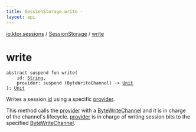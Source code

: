 ```yaml
---
title: SessionStorage.write - 
layout: api
---
```


<div class='api-docs-breadcrumbs'><a href="../index.html">io.ktor.sessions</a> / <a href="index.html">SessionStorage</a> / <a href="./write.html">write</a></div>

# write

<div class="signature"><code><span class="keyword">abstract</span> <span class="keyword">suspend</span> <span class="keyword">fun </span><span class="identifier">write</span><span class="symbol">(</span><br/>&nbsp;&nbsp;&nbsp;&nbsp;<span class="parameterName" id="io.ktor.sessions.SessionStorage$write(kotlin.String, kotlin.SuspendFunction1((kotlinx.coroutines.io.ByteWriteChannel, kotlin.Unit)))/id">id</span><span class="symbol">:</span>&nbsp;<a href="https://kotlinlang.org/api/latest/jvm/stdlib/kotlin/-string/index.html"><span class="identifier">String</span></a><span class="symbol">, </span><br/>&nbsp;&nbsp;&nbsp;&nbsp;<span class="parameterName" id="io.ktor.sessions.SessionStorage$write(kotlin.String, kotlin.SuspendFunction1((kotlinx.coroutines.io.ByteWriteChannel, kotlin.Unit)))/provider">provider</span><span class="symbol">:</span>&nbsp;<span class="keyword">suspend </span><span class="symbol">(</span><span class="identifier">ByteWriteChannel</span><span class="symbol">)</span>&nbsp;<span class="symbol">-&gt;</span>&nbsp;<a href="https://kotlinlang.org/api/latest/jvm/stdlib/kotlin/-unit/index.html"><span class="identifier">Unit</span></a><br/><span class="symbol">)</span><span class="symbol">: </span><a href="https://kotlinlang.org/api/latest/jvm/stdlib/kotlin/-unit/index.html"><span class="identifier">Unit</span></a></code></div>

Writes a session <a href="write.html#io.ktor.sessions.SessionStorage$write(kotlin.String, kotlin.SuspendFunction1((kotlinx.coroutines.io.ByteWriteChannel, kotlin.Unit)))/id">id</a> using a specific <a href="write.html#io.ktor.sessions.SessionStorage$write(kotlin.String, kotlin.SuspendFunction1((kotlinx.coroutines.io.ByteWriteChannel, kotlin.Unit)))/provider">provider</a>.

This method calls the <a href="write.html#io.ktor.sessions.SessionStorage$write(kotlin.String, kotlin.SuspendFunction1((kotlinx.coroutines.io.ByteWriteChannel, kotlin.Unit)))/provider">provider</a> with a <a href="#">ByteWriteChannel</a> and it is in charge of the channel's lifecycle.
<a href="write.html#io.ktor.sessions.SessionStorage$write(kotlin.String, kotlin.SuspendFunction1((kotlinx.coroutines.io.ByteWriteChannel, kotlin.Unit)))/provider">provider</a> is in charge of writing session bits to the specified <a href="#">ByteWriteChannel</a>.

